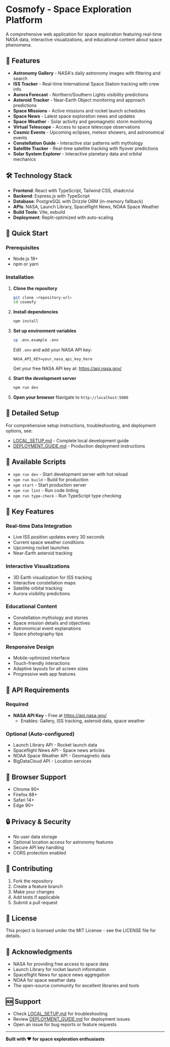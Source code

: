 # Cosmofy - Space Exploration Platform

A comprehensive web application for space exploration featuring real-time NASA data, interactive visualizations, and educational content about space phenomena.

## 🚀 Features

- **Astronomy Gallery** - NASA's daily astronomy images with filtering and search
- **ISS Tracker** - Real-time International Space Station tracking with crew info
- **Aurora Forecast** - Northern/Southern Lights visibility predictions
- **Asteroid Tracker** - Near-Earth Object monitoring and approach predictions
- **Space Missions** - Active missions and rocket launch schedules
- **Space News** - Latest space exploration news and updates
- **Space Weather** - Solar activity and geomagnetic storm monitoring
- **Virtual Telescope** - Access to space telescope observations
- **Cosmic Events** - Upcoming eclipses, meteor showers, and astronomical events
- **Constellation Guide** - Interactive star patterns with mythology
- **Satellite Tracker** - Real-time satellite tracking with flyover predictions
- **Solar System Explorer** - Interactive planetary data and orbital mechanics

## 🛠️ Technology Stack

- **Frontend**: React with TypeScript, Tailwind CSS, shadcn/ui
- **Backend**: Express.js with TypeScript
- **Database**: PostgreSQL with Drizzle ORM (in-memory fallback)
- **APIs**: NASA, Launch Library, Spaceflight News, NOAA Space Weather
- **Build Tools**: Vite, esbuild
- **Deployment**: Replit-optimized with auto-scaling

## 🚀 Quick Start

### Prerequisites
- Node.js 18+
- npm or yarn

### Installation

1. **Clone the repository**
   ```bash
   git clone <repository-url>
   cd cosmofy
   ```

2. **Install dependencies**
   ```bash
   npm install
   ```

3. **Set up environment variables**
   ```bash
   cp .env.example .env
   ```
   
   Edit `.env` and add your NASA API key:
   ```env
   NASA_API_KEY=your_nasa_api_key_here
   ```
   
   Get your free NASA API key at: https://api.nasa.gov/

4. **Start the development server**
   ```bash
   npm run dev
   ```

5. **Open your browser**
   Navigate to `http://localhost:5000`

## 📖 Detailed Setup

For comprehensive setup instructions, troubleshooting, and deployment options, see:
- [LOCAL_SETUP.md](LOCAL_SETUP.md) - Complete local development guide
- [DEPLOYMENT_GUIDE.md](DEPLOYMENT_GUIDE.md) - Production deployment instructions

## 🔧 Available Scripts

- `npm run dev` - Start development server with hot reload
- `npm run build` - Build for production
- `npm start` - Start production server
- `npm run lint` - Run code linting
- `npm run type-check` - Run TypeScript type checking

## 🌟 Key Features

### Real-time Data Integration
- Live ISS position updates every 30 seconds
- Current space weather conditions
- Upcoming rocket launches
- Near-Earth asteroid tracking

### Interactive Visualizations
- 3D Earth visualization for ISS tracking
- Interactive constellation maps
- Satellite orbital tracking
- Aurora visibility predictions

### Educational Content
- Constellation mythology and stories
- Space mission details and objectives
- Astronomical event explanations
- Space photography tips

### Responsive Design
- Mobile-optimized interface
- Touch-friendly interactions
- Adaptive layouts for all screen sizes
- Progressive web app features

## 🔑 API Requirements

### Required
- **NASA API Key** - Free at https://api.nasa.gov/
  - Enables: Gallery, ISS tracking, asteroid data, space weather

### Optional (Auto-configured)
- Launch Library API - Rocket launch data
- Spaceflight News API - Space news articles
- NOAA Space Weather API - Geomagnetic data
- BigDataCloud API - Location services

## 📱 Browser Support

- Chrome 90+
- Firefox 88+
- Safari 14+
- Edge 90+

## 🔒 Privacy & Security

- No user data storage
- Optional location access for astronomy features
- Secure API key handling
- CORS protection enabled

## 🤝 Contributing

1. Fork the repository
2. Create a feature branch
3. Make your changes
4. Add tests if applicable
5. Submit a pull request

## 📄 License

This project is licensed under the MIT License - see the LICENSE file for details.

## 🙏 Acknowledgments

- NASA for providing free access to space data
- Launch Library for rocket launch information
- Spaceflight News for space news aggregation
- NOAA for space weather data
- The open-source community for excellent libraries and tools

## 🆘 Support

- Check [LOCAL_SETUP.md](LOCAL_SETUP.md) for troubleshooting
- Review [DEPLOYMENT_GUIDE.md](DEPLOYMENT_GUIDE.md) for deployment issues
- Open an issue for bug reports or feature requests

---

**Built with ❤️ for space exploration enthusiasts**